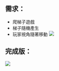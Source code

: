 ## 需求：
- 爬梯子遊戲
- 梯子隨機產生
- 玩家視角隨著移動
![](https://i.imgur.com/iAb3Tl7.png)

## 完成版：
![](https://i.imgur.com/BXOV3vE.gif)
